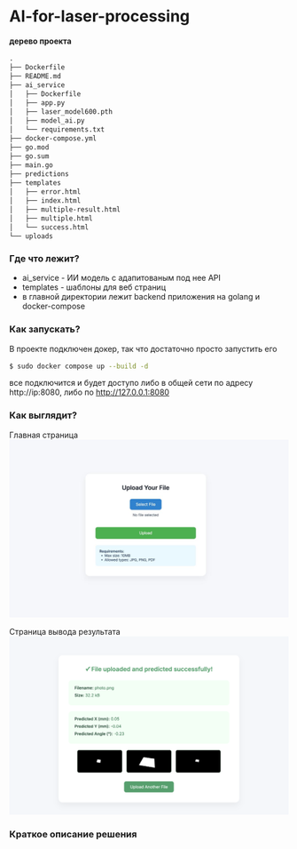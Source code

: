 # AI-for-laser-processing


__дерево проекта__
```
.
├── Dockerfile
├── README.md
├── ai_service
│   ├── Dockerfile
│   ├── app.py
│   ├── laser_model600.pth
│   ├── model_ai.py
│   └── requirements.txt
├── docker-compose.yml
├── go.mod
├── go.sum
├── main.go
├── predictions
├── templates
│   ├── error.html
│   ├── index.html
│   ├── multiple-result.html
│   ├── multiple.html
│   └── success.html
└── uploads
```

### Где что лежит?

- ai_service - ИИ модель с адапитованым под нее API 
- templates - шаблоны для веб страниц 
- в главной директории лежит backend приложения на golang и docker-compose 


### Как запускать?

В проекте подключен докер, так что достаточно просто запустить его 

```bash
$ sudo docker compose up --build -d 
```
все подключится и будет доступо либо в общей сети по адресу http://ip:8080, либо по http://127.0.0.1:8080

### Как выглядит?


Главная страница
![ok](screens/main_page.jpg)

Страница вывода результата
![ok](screens/result_page.png)

### Краткое описание решения 

